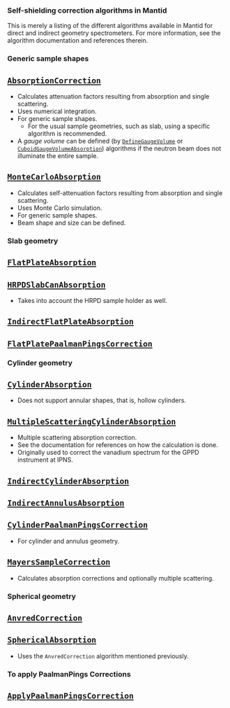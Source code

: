 ### Self-shielding correction algorithms in Mantid

This is merely a listing of the different algorithms available in Mantid for direct and indirect geometry spectrometers. For more information, see the algorithm documentation and references therein.

### Generic sample shapes

## [`AbsorptionCorrection`](http://docs.mantidproject.org/nightly/algorithms/AbsorptionCorrection-v1.html)

  + Calculates attenuation factors resulting from absorption and single scattering.
  + Uses numerical integration.
  + For generic sample shapes.
    - For the usual sample geometries, such as slab, using a specific algorithm is recommended.
  + A *gauge volume* can be defined (by [`DefineGaugeVolume`](http://docs.mantidproject.org/nightly/algorithms/DefineGaugeVolume-v1.html#algm-definegaugevolume) or [`CuboidGaugeVolumeAbsorption`](http://docs.mantidproject.org/nightly/algorithms/CuboidGaugeVolumeAbsorption-v1.html#algm-cuboidgaugevolumeabsorption)) algorithms if the neutron beam does not illuminate the entire sample.

## [`MonteCarloAbsorption`](http://docs.mantidproject.org/nightly/algorithms/MonteCarloAbsorption-v1.html#algm-montecarloabsorption)

  + Calculates self-attenuation factors resulting from absorption and single scattering.
  + Uses Monte Carlo simulation.
  + For generic sample shapes.
  + Beam shape and size can be defined.

### Slab geometry

## [`FlatPlateAbsorption`](http://docs.mantidproject.org/nightly/algorithms/FlatPlateAbsorption-v1.html#algm-flatplateabsorption)

## [`HRPDSlabCanAbsorption`](http://docs.mantidproject.org/nightly/algorithms/HRPDSlabCanAbsorption-v1.html#algm-hrpdslabcanabsorption)

  + Takes into account the HRPD sample holder as well.

## [`IndirectFlatPlateAbsorption`](http://docs.mantidproject.org/nightly/algorithms/IndirectFlatPlateAbsorption-v1.html)

## [`FlatPlatePaalmanPingsCorrection`](http://docs.mantidproject.org/nightly/algorithms/FlatPlatePaalmanPingsCorrection-v1.html)

### Cylinder geometry

## [`CylinderAbsorption`](http://docs.mantidproject.org/nightly/algorithms/CylinderAbsorption-v1.html)

  + Does not support annular shapes, that is, hollow cylinders.
  
## [`MultipleScatteringCylinderAbsorption`](http://docs.mantidproject.org/nightly/algorithms/MultipleScatteringCylinderAbsorption-v1.html)

  + Multiple scattering absorption correction.
  + See the documentation for references on how the calculation is done.
  + Originally used to correct the vanadium spectrum for the GPPD instrument at IPNS.
  
## [`IndirectCylinderAbsorption`](http://docs.mantidproject.org/nightly/algorithms/IndirectCylinderAbsorption-v1.html)

## [`IndirectAnnulusAbsorption`](http://docs.mantidproject.org/nightly/algorithms/IndirectAnnulusAbsorption-v1.html)

## [`CylinderPaalmanPingsCorrection`](http://docs.mantidproject.org/nightly/algorithms/CylinderPaalmanPingsCorrection-v2.html)

  + For cylinder and annulus geometry.

## [`MayersSampleCorrection`](http://docs.mantidproject.org/nightly/algorithms/MayersSampleCorrection-v1.html)

  + Calculates absorption corrections and optionally multiple scattering.

### Spherical geometry

## [`AnvredCorrection`](http://docs.mantidproject.org/nightly/algorithms/AnvredCorrection-v1.html#algm-anvredcorrection)

## [`SphericalAbsorption`](http://docs.mantidproject.org/nightly/algorithms/SphericalAbsorption-v1.html)

  + Uses the `AnvredCorrection` algorithm mentioned previously.

### To apply PaalmanPings Corrections

## [`ApplyPaalmanPingsCorrection`](http://docs.mantidproject.org/nightly/algorithms/ApplyPaalmanPingsCorrection-v1.html)
